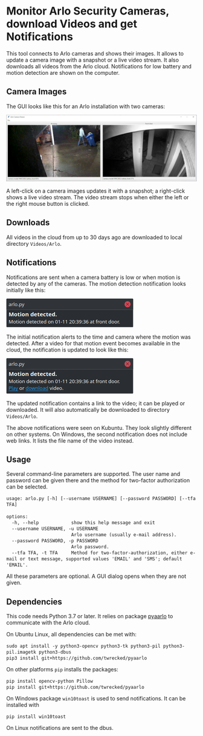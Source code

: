 # Monitor Arlo Security Cameras, download Videos and get Notifications

This tool connects to Arlo cameras and shows their images. It allows to update
a camera image with a snapshot or a live video stream. It also downloads all
videos from the Arlo cloud. Notifications for low battery and motion detection
are shown on the computer.

## Camera Images

The GUI looks like this for an Arlo installation with two cameras:

![GUI](/images/gui.png)

A left-click on a camera images updates it with a snapshot; a right-click shows
a live video stream. The video stream stops when either the left or the right
mouse button is clicked.

## Downloads

All videos in the cloud from up to 30 days ago are downloaded to local
directory `Videos/Arlo`.

## Notifications

Notifications are sent when a camera battery is low or when motion is detected
by any of the cameras. The motion detection notification looks initially like
this:

![Notification 1](/images/notification1.png)

The initial notification alerts to the time and camera where the motion was
detected. After a video for that motion event becomes available in the cloud,
the notification is updated to look like this:

![Notification 2](/images/notification2.png)

The updated notification contains a link to the video; it can be played or
downloaded. It will also automatically be downloaded to directory `Videos/Arlo`.

The above notifications were seen on Kubuntu. They look slightly different on other
systems. On Windows, the second notification does not include web links. It
lists the file name of the video instead.

## Usage

Several command-line parameters are supported. The user name and password can
be given there and the method for two-factor authorization can be selected.

```
usage: arlo.py [-h] [--username USERNAME] [--password PASSWORD] [--tfa TFA]

options:
  -h, --help            show this help message and exit
  --username USERNAME, -u USERNAME
                        Arlo username (usually e-mail address).
  --password PASSWORD, -p PASSWORD
                        Arlo password.
  --tfa TFA, -t TFA     Method for two-factor-authorization, either e-mail or text message, supported values 'EMAIL' and 'SMS'; default 'EMAIL'.
```
All these parameters are optional. A GUI dialog opens when they are not given.

## Dependencies

This code needs Python 3.7 or later. It relies on package
[pyaarlo](https://github.com/twrecked/pyaarlo) to communicate with the
Arlo cloud.

On Ubuntu Linux, all dependencies can be met with:

```
sudo apt install -y python3-opencv python3-tk python3-pil python3-pil.imagetk python3-dbus
pip3 install git+https://github.com/twrecked/pyaarlo
```

On other platforms `pip` installs the packages:

```
pip install opencv-python Pillow
pip install git+https://github.com/twrecked/pyaarlo
```

On Windows package `win10toast` is used to send notifications. It can be
installed with

```
pip install win10toast
```

On Linux notifications are sent to the dbus.
